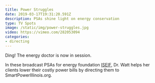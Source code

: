 ```yaml
---
title: Power Struggles
date: 2019-03-17T19:31:20.591Z
description: PSAs shine light on energy conservation
type: TV Spots
image: /static/img/power-struggles.jpg
video: https://vimeo.com/282053094
categories:
- directing
---
```

Ding! The energy doctor is now in session.

In these broadcast PSAs for energy foundation [ISEIF](https://www.iseif.org/), Dr. Watt helps her clients lower their costly power bills by directing them to SmartPowerIllinois.org.
